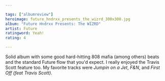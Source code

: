 ```yaml
---

tags: ["albumreview"]
heroimage: future_hndrxx_presents_the_wizrd_300x300.jpg
album: "Future Hndrxx Presents: The WIZRD"
artist: Future
ratingword: Yeah!
rating: 4

---
```


Solid album with some good hard-hitting 808 mafia (among others) beats and the standard Future flow that you'd expect. I really enjoyed the Travis Scott feature too. My favorite tracks were *Jumpin on a Jet*, *F&amp;N*, and *First Off (feat Travis Scott)*.
